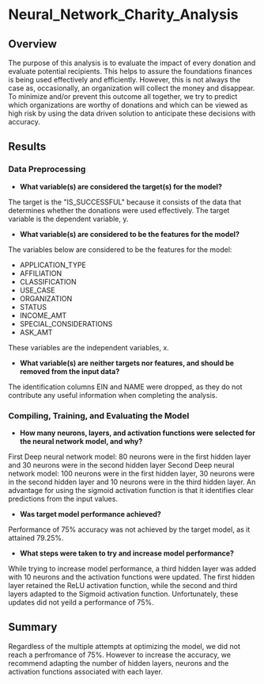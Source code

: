 # Neural_Network_Charity_Analysis

## Overview
The purpose of this analysis is to evaluate the impact of every donation and evaluate potential recipients. This helps to assure the foundations finances is being used effectively and efficiently. However, this is not always the case as, occasionally, an organization will collect the money and disappear. To minimize and/or prevent this outcome all together, we try to predict which organizations are worthy of donations and which can be viewed as high risk by using the data driven solution to anticipate these decisions with accuracy.

## Results

### Data Preprocessing
* **What variable(s) are considered the target(s) for the model?** 

The target is the "IS_SUCCESSFUL" because it consists of the data that determines whether the donations were used effectively. The target variable is the dependent variable, y.  

* **What variable(s) are considered to be the features for the model?** 

The variables below are considered to be the features for the model: 
- APPLICATION_TYPE
- AFFILIATION
- CLASSIFICATION
- USE_CASE
- ORGANIZATION
- STATUS
- INCOME_AMT
- SPECIAL_CONSIDERATIONS
- ASK_AMT

These variables are the independent variables, x.

* **What variable(s) are neither targets nor features, and should be removed from the input data?** 

The identification columns EIN and NAME were dropped, as they do not contribute any useful information when completing the analysis.

### Compiling, Training, and Evaluating the Model
* **How many neurons, layers, and activation functions were selected for the neural network model, and why?** 

First Deep neural network model: 80 neurons were in the first hidden layer and 30 neurons were in the second hidden layer 
Second Deep neural network model: 100 neurons were in the first hidden layer, 30 neurons were in the second hidden layer and 10 neurons were in the third hidden layer.
An advantage for using the sigmoid activation function is that it identifies clear predictions from the input values. 

* **Was target model performance achieved?** 

Performance of 75% accuracy was not achieved by the target model, as it attained 79.25%. 

* **What steps were taken to try and increase model performance?** 

While trying to increase model performance, a third hidden layer was added with 10 neurons and the activation functions were updated. The first hidden layer retained the ReLU activation function, while the second and third layers adapted to the Sigmoid activation function. Unfortunately, these updates did not yeild a performance of 75%. 

## Summary
Regardless of the multiple attempts at optimizing the model, we did not reach a perfromance of 75%. However to increase the accuracy, we recommend adapting the number of hidden layers, neurons and the activation functions associated with each layer.